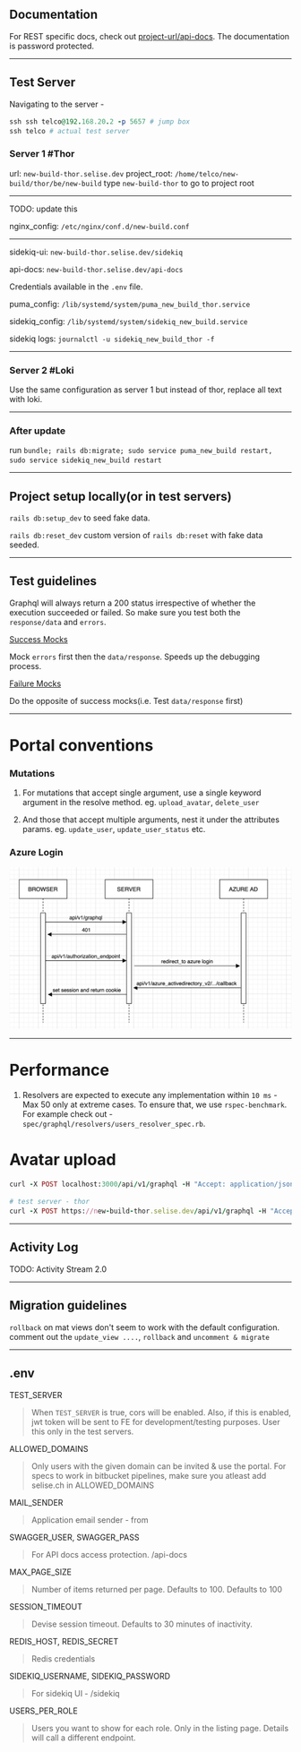 ## Documentation
For REST specific docs, check out [project-url/api-docs](https://new-build.selise.dev/api-docs/index.html). The documentation is password protected. 

---

## Test Server 

Navigating to the server - 
```ruby
ssh ssh telco@192.168.20.2 -p 5657 # jump box
ssh telco # actual test server
```

### Server 1 #Thor
url: `new-build-thor.selise.dev`
project_root: `/home/telco/new-build/thor/be/new-build`
type `new-build-thor` to go to project root

---
TODO: update this 

nginx_config: `/etc/nginx/conf.d/new-build.conf`

---

sidekiq-ui: `new-build-thor.selise.dev/sidekiq`

api-docs: `new-build-thor.selise.dev/api-docs`

Credentials available in the `.env` file.

puma_config: `/lib/systemd/system/puma_new_build_thor.service`

sidekiq_config: `/lib/systemd/system/sidekiq_new_build.service`

sidekiq logs: `journalctl -u sidekiq_new_build_thor -f`

---

### Server 2 #Loki

Use the same configuration as server 1 but instead of thor, replace all text with loki.

---

### After update

run `bundle; rails db:migrate; sudo service puma_new_build restart, sudo service sidekiq_new_build restart`

---

## Project setup locally(or in test servers)

`rails db:setup_dev` to seed fake data.

`rails db:reset_dev` custom version of `rails db:reset` with fake data seeded.

---

## Test guidelines

Graphql will always return a 200 status irrespective of whether the execution succeeded or failed. So make sure you test both the `response/data` and `errors`.

<u>Success Mocks</u>
 
Mock `errors` first then the `data/response`. Speeds up the debugging process.

<u>Failure Mocks</u>

Do the opposite of success mocks(i.e. Test `data/response` first)

---

# Portal conventions

### Mutations

1. For mutations that accept single argument, use a single keyword argument in the resolve method. eg. `upload_avatar`, `delete_user`

2. And those that accept multiple arguments, nest it under the attributes params. eg. `update_user`, `update_user_status` etc.

### Azure Login

![azure-login-sequence-diagram](class_diagrams/azure-login.png)

---

# Performance

1. Resolvers are expected to execute any implementation within `10 ms` - Max 50 only at extreme cases. To ensure that, we use `rspec-benchmark`.
For example check out - `spec/graphql/resolvers/users_resolver_spec.rb`. 

# Avatar upload

```ruby
curl -X POST localhost:3000/api/v1/graphql -H "Accept: application/json" -H "Authorization: Bearer eyJhbGciOiJIUzI1NiJ9.eyJqdGkiOiJhODM1NzU2Ny1mODhiLTQ0MDctOTUyOS1kNzcyODM2NGJlY2MiLCJzdWIiOiIyYTJiZjJkZS1kMjMxLTRiMTEtYTBmMi0yMzM4ZTQ5NTljYjYiLCJzY3AiOiJ1c2VyIiwiYXVkIjpudWxsLCJpYXQiOjE2MjI3MTYzOTUsImV4cCI6IjE2NTkwMDQzOTUifQ.PnleIkS9hskyU8vGz2C83crVAI5nSfwUiqjcfElHp7M"  -F operations='{ "query": "mutation ($avatar: Upload!) { uploadAvatar(input: { avatar: \$avatar }) { user { profile {avatarUrl} } } }", "variables": { "avatar": null} }' -F map='{ "0": ["variables.avatar"] }'  -F 0=@spec/files/matrix.jpeg
```

```ruby
# test server - thor 
curl -X POST https://new-build-thor.selise.dev/api/v1/graphql -H "Accept: application/json" -H "Authorization: Bearer eyJhbGciOiJIUzI1NiJ9.eyJqdGkiOiJhODM1NzU2Ny1mODhiLTQ0MDctOTUyOS1kNzcyODM2NGJlY2MiLCJzdWIiOiIyYTJiZjJkZS1kMjMxLTRiMTEtYTBmMi0yMzM4ZTQ5NTljYjYiLCJzY3AiOiJ1c2VyIiwiYXVkIjpudWxsLCJpYXQiOjE2MjI3MTYzOTUsImV4cCI6IjE2NTkwMDQzOTUifQ.PnleIkS9hskyU8vGz2C83crVAI5nSfwUiqjcfElHp7M"  -F operations='{ "query": "mutation ($avatar: Upload!) { uploadAvatar(input: { avatar: \$avatar }) { user { profile {avatarUrl} } } }", "variables": { "avatar": null} }' -F map='{ "0": ["variables.avatar"] }'  -F 0=@spec/files/matrix.jpeg

```

---

## Activity Log

TODO: Activity Stream 2.0

--- 
## Migration guidelines

`rollback` on mat views don't seem to work with the default configuration. comment out the `update_view ....`, `rollback` and `uncomment & migrate`

---

## .env

TEST_SERVER
> When `TEST_SERVER` is true, cors will be enabled. Also, if this is enabled, jwt token will be sent to FE for development/testing purposes.
  User this only in the test servers. 

ALLOWED_DOMAINS
> Only users with the given domain can be invited & use the portal. For specs to work in bitbucket pipelines, make sure you atleast add selise.ch in ALLOWED_DOMAINS

MAIL_SENDER
> Application email sender - from

SWAGGER_USER, SWAGGER_PASS
> For API docs access protection. /api-docs

MAX_PAGE_SIZE
> Number of items returned per page. Defaults to 100. Defaults to 100

SESSION_TIMEOUT
> Devise session timeout. Defaults to 30 minutes of inactivity.

REDIS_HOST, REDIS_SECRET
> Redis credentials

SIDEKIQ_USERNAME, SIDEKIQ_PASSWORD
> For sidekiq UI - /sidekiq

USERS_PER_ROLE
> Users you want to show for each role. Only in the listing page. Details will call a different endpoint.
